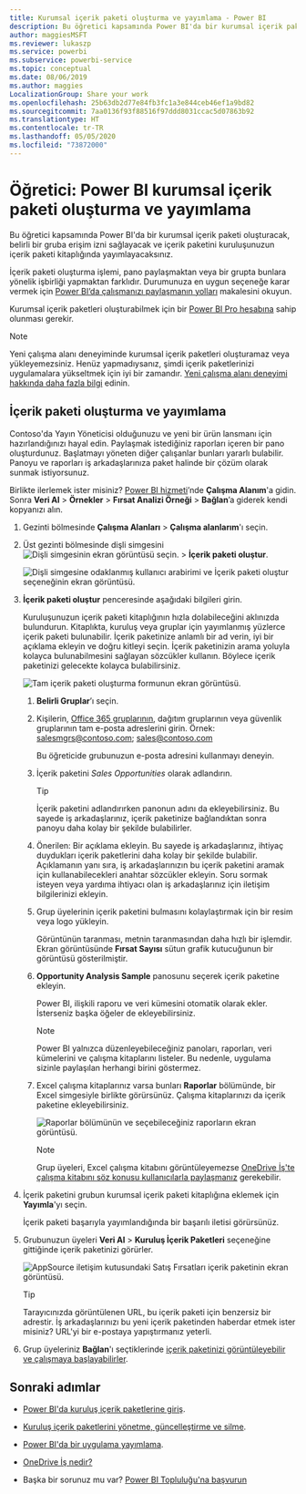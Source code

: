 ```yaml
---
title: Kurumsal içerik paketi oluşturma ve yayımlama - Power BI
description: Bu öğretici kapsamında Power BI'da bir kurumsal içerik paketi oluşturacak, erişimi belirli bir grup ile sınırlayacak ve içerik paketini, kuruluşunuzun içerik paketi kitaplığında yayımlayacaksınız.
author: maggiesMSFT
ms.reviewer: lukaszp
ms.service: powerbi
ms.subservice: powerbi-service
ms.topic: conceptual
ms.date: 08/06/2019
ms.author: maggies
LocalizationGroup: Share your work
ms.openlocfilehash: 25b63db2d77e84fb3fc1a3e844ceb46ef1a9bd82
ms.sourcegitcommit: 7aa0136f93f88516f97ddd8031ccac5d07863b92
ms.translationtype: HT
ms.contentlocale: tr-TR
ms.lasthandoff: 05/05/2020
ms.locfileid: "73872000"
---
```

# <a name="tutorial-create-and-publish-a-power-bi-organizational-content-pack"></a>Öğretici: Power BI kurumsal içerik paketi oluşturma ve yayımlama

Bu öğretici kapsamında Power BI'da bir kurumsal içerik paketi oluşturacak, belirli bir gruba erişim izni sağlayacak ve içerik paketini kuruluşunuzun içerik paketi kitaplığında yayımlayacaksınız.

İçerik paketi oluşturma işlemi, pano paylaşmaktan veya bir grupta bunlara yönelik işbirliği yapmaktan farklıdır. Durumunuza en uygun seçeneğe karar vermek için [Power BI’da çalışmanızı paylaşmanın yolları](service-how-to-collaborate-distribute-dashboards-reports.md) makalesini okuyun.

Kurumsal içerik paketleri oluşturabilmek için bir [Power BI Pro hesabına](https://powerbi.microsoft.com/pricing) sahip olunması gerekir.

> [!NOTE]
> Yeni çalışma alanı deneyiminde kurumsal içerik paketleri oluşturamaz veya yükleyemezsiniz. Henüz yapmadıysanız, şimdi içerik paketlerinizi uygulamalara yükseltmek için iyi bir zamandır. [Yeni çalışma alanı deneyimi hakkında daha fazla bilgi](service-create-the-new-workspaces.md) edinin.

## <a name="create-and-publish-a-content-pack"></a>İçerik paketi oluşturma ve yayımlama

Contoso'da Yayın Yöneticisi olduğunuzu ve yeni bir ürün lansmanı için hazırlandığınızı hayal edin.  Paylaşmak istediğiniz raporları içeren bir pano oluşturdunuz. Başlatmayı yöneten diğer çalışanlar bunları yararlı bulabilir. Panoyu ve raporları iş arkadaşlarınıza paket halinde bir çözüm olarak sunmak istiyorsunuz.

Birlikte ilerlemek ister misiniz? [Power BI hizmeti](https://powerbi.com)’nde **Çalışma Alanım**'a gidin. Sonra **Veri Al** > **Örnekler** > **Fırsat Analizi Örneği** > **Bağlan**’a giderek kendi kopyanızı alın.

1. Gezinti bölmesinde **Çalışma Alanları** > **Çalışma alanlarım**'ı seçin.

1. Üst gezinti bölmesinde dişli simgesini ![Dişli simgesinin ekran görüntüsü](media/service-organizational-content-pack-create-and-publish/cog.png) seçin. > **İçerik paketi oluştur**.

   ![Dişli simgesine odaklanmış kullanıcı arabirimi ve İçerik paketi oluştur seçeneğinin ekran görüntüsü.](media/service-organizational-content-pack-create-and-publish/pbi_create_contpk.png)

1. **İçerik paketi oluştur** penceresinde aşağıdaki bilgileri girin.  

   Kuruluşunuzun içerik paketi kitaplığının hızla dolabileceğini aklınızda bulundurun. Kitaplıkta, kuruluş veya gruplar için yayımlanmış yüzlerce içerik paketi bulunabilir. İçerik paketinize anlamlı bir ad verin, iyi bir açıklama ekleyin ve doğru kitleyi seçin.  İçerik paketinizin arama yoluyla kolayca bulunabilmesini sağlayan sözcükler kullanın. Böylece içerik paketinizi gelecekte kolayca bulabilirsiniz.

      ![Tam içerik paketi oluşturma formunun ekran görüntüsü.](media/service-organizational-content-pack-create-and-publish/cpwindow.png)

    1. **Belirli Gruplar**’ı seçin.

    1. Kişilerin, [Office 365 gruplarının](https://support.office.com/article/Create-a-group-in-Office-365-7124dc4c-1de9-40d4-b096-e8add19209e9), dağıtım gruplarının veya güvenlik gruplarının tam e-posta adreslerini girin. Örnek: salesmgrs@contoso.com; sales@contoso.com

        Bu öğreticide grubunuzun e-posta adresini kullanmayı deneyin.

    1. İçerik paketini *Sales Opportunities* olarak adlandırın.

        > [!TIP]
        > İçerik paketini adlandırırken panonun adını da ekleyebilirsiniz. Bu sayede iş arkadaşlarınız, içerik paketinize bağlandıktan sonra panoyu daha kolay bir şekilde bulabilirler.

    1. Önerilen: Bir açıklama ekleyin. Bu sayede iş arkadaşlarınız, ihtiyaç duydukları içerik paketlerini daha kolay bir şekilde bulabilir. Açıklamanın yanı sıra, iş arkadaşlarınızın bu içerik paketini aramak için kullanabilecekleri anahtar sözcükler ekleyin. Soru sormak isteyen veya yardıma ihtiyacı olan iş arkadaşlarınız için iletişim bilgilerinizi ekleyin.

    1. Grup üyelerinin içerik paketini bulmasını kolaylaştırmak için bir resim veya logo yükleyin.

        Görüntünün taranması, metnin taranmasından daha hızlı bir işlemdir. Ekran görüntüsünde **Fırsat Sayısı** sütun grafik kutucuğunun bir görüntüsü gösterilmiştir.

    1. **Opportunity Analysis Sample** panosunu seçerek içerik paketine ekleyin.

        Power BI, ilişkili raporu ve veri kümesini otomatik olarak ekler. İsterseniz başka öğeler de ekleyebilirsiniz.

       > [!NOTE]
       > Power BI yalnızca düzenleyebileceğiniz panoları, raporları, veri kümelerini ve çalışma kitaplarını listeler. Bu nedenle, uygulama sizinle paylaşılan herhangi birini göstermez.

   1. Excel çalışma kitaplarınız varsa bunları **Raporlar** bölümünde, bir Excel simgesiyle birlikte görürsünüz. Çalışma kitaplarınızı da içerik paketine ekleyebilirsiniz.

      ![Raporlar bölümünün ve seçebileceğiniz raporların ekran görüntüsü.](media/service-organizational-content-pack-create-and-publish/pbi_orgcontpkexcel.png)

      > [!NOTE]
      > Grup üyeleri, Excel çalışma kitabını görüntüleyemezse [OneDrive İş'te çalışma kitabını söz konusu kullanıcılarla paylaşmanız](https://support.office.com/article/Share-documents-or-folders-in-Office-365-1fe37332-0f9a-4719-970e-d2578da4941c) gerekebilir.

1. İçerik paketini grubun kurumsal içerik paketi kitaplığına eklemek için **Yayımla**'yı seçin.  

   İçerik paketi başarıyla yayımlandığında bir başarılı iletisi görürsünüz.

1. Grubunuzun üyeleri **Veri Al** > **Kuruluş İçerik Paketleri** seçeneğine gittiğinde içerik paketinizi görürler.

   ![AppSource iletişim kutusundaki Satış Fırsatları içerik paketinin ekran görüntüsü.](media/service-organizational-content-pack-create-and-publish/powerbi-find-content-pack-organization.png)

   > [!TIP]
   > Tarayıcınızda görüntülenen URL, bu içerik paketi için benzersiz bir adrestir.  İş arkadaşlarınızı bu yeni içerik paketinden haberdar etmek ister misiniz?  URL'yi bir e-postaya yapıştırmanız yeterli.

1. Grup üyeleriniz **Bağlan**'ı seçtiklerinde [içerik paketinizi görüntüleyebilir ve çalışmaya başlayabilirler](service-organizational-content-pack-copy-refresh-access.md).

## <a name="next-steps"></a>Sonraki adımlar

* [Power BI'da kuruluş içerik paketlerine giriş](service-organizational-content-pack-introduction.md).

* [Kuruluş içerik paketlerini yönetme, güncelleştirme ve silme](service-organizational-content-pack-manage-update-delete.md).

* [Power BI'da bir uygulama yayımlama](service-create-distribute-apps.md).

* [OneDrive İş nedir?](https://support.office.com/article/What-is-OneDrive-for-Business-187f90af-056f-47c0-9656-cc0ddca7fdc2)

* Başka bir sorunuz mu var? [Power BI Topluluğu'na başvurun](https://community.powerbi.com/)

